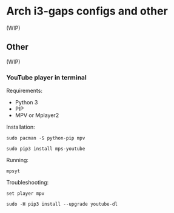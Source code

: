 # Arch i3-gaps configs and other

(WIP)

## Other

(WIP)

### YouTube player in terminal

Requirements:
- Python 3
- PIP
- MPV or Mplayer2

Installation:
```
sudo pacman -S python-pip mpv
```
```
sudo pip3 install mps-youtube
```
Running:
```
mpsyt
```
Troubleshooting:
```
set player mpv
```
```
sudo -H pip3 install --upgrade youtube-dl
```
